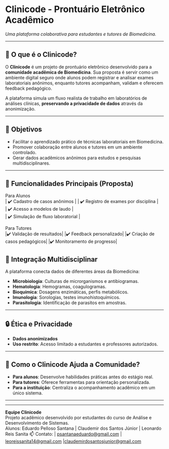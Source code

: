 # Clinicode - Prontuário Eletrônico Acadêmico  
*Uma plataforma colaborativa para estudantes e tutores de Biomedicina.*

---

## 🧪 **O que é o Clinicode?**

O **Clinicode** é um projeto de prontuário eletrônico desenvolvido para a **comunidade acadêmica de Biomedicina**. Sua proposta é servir como um ambiente digital seguro onde alunos podem registrar e analisar exames laboratoriais anônimos, enquanto tutores acompanham, validam e oferecem feedback pedagógico.  

A plataforma simula um fluxo realista de trabalho em laboratórios de análises clínicas, **preservando a privacidade de dados** através da anonimização.

---

## 🎯 **Objetivos**  
- Facilitar o aprendizado prático de técnicas laboratoriais em Biomedicina.  
- Promover colaboração entre alunos e tutores em um ambiente controlado.  
- Gerar dados acadêmicos anônimos para estudos e pesquisas multidisciplinares.  

---

## 🔑 **Funcionalidades Principais (Proposta)**  
 Para Alunos                          
| ✔️ Cadastro de casos anônimos         | 
| ✔️ Registro de exames por disciplina  |          
| ✔️ Acesso a modelos de laudo          |        
| ✔️ Simulação de fluxo laboratorial    |      



 Para Tutores     
 |✔️ Validação de resultados|
 |✔️ Feedback personalizado|
 |✔️ Criação de casos pedagógicos|
 |✔️ Monitoramento de progresso|



## 🧬 **Integração Multidisciplinar**  
A plataforma conecta dados de diferentes áreas da Biomedicina:  
- **Microbiologia**: Culturas de microrganismos e antibiogramas.  
- **Hematologia**: Hemogramas, coagulogramas.  
- **Bioquímica**: Dosagens enzimáticas, perfis metabólicos.  
- **Imunologia**: Sorologias, testes imunohistoquímicos.  
- **Parasitologia**: Identificação de parasitos em amostras.  

---

## 🔒 **Ética e Privacidade**  
- **Dados anonimizados**  
- **Uso restrito**: Acesso limitado a estudantes e professores autorizados.  

---

## 🌟 **Como o Clinicode Ajuda a Comunidade?**  
- **Para alunos**: Desenvolve habilidades práticas antes do estágio real.  
- **Para tutores**: Oferece ferramentas para orientação personalizada.  
- **Para a instituição**: Centraliza o acompanhamento acadêmico em um único sistema.  

---



---

**Equipe Clinicode**  
Projeto acadêmico desenvolvido por estudantes do curso de Análise e Desenvolvimento de Sistemas.  
Alunos: Eduardo Pelloso Santana | Claudemir dos Santos Júnior | Leonardo Reis Sanita
📫 Contato: | psantanaeduardo@gmail.com | leoreissanita14@gmail.com |claudemirdosantosjunior@gmail.com
